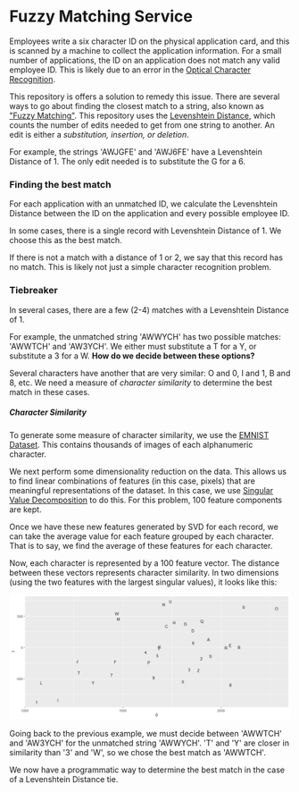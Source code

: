 # Fuzzy Matching Service

Employees write a six character ID on the physical application card, and this is scanned by a machine to collect the application information. For a small number of applications, the ID on an application does not match any valid employee ID. This is likely due to an error in the [Optical Character Recognition](https://en.wikipedia.org/wiki/Optical_character_recognition).

This repository is offers a solution to remedy this issue. There are several ways to go about finding the closest match to a string, also known as ["Fuzzy Matching"](https://en.wikipedia.org/wiki/Approximate_string_matching). This repository uses the [Levenshtein Distance](https://en.wikipedia.org/wiki/Levenshtein_distance), which counts the number of edits needed to get from one string to another. An edit is either a *substitution, insertion, or deletion*.

For example, the strings 'AWJGFE' and 'AWJ6FE' have a Levenshtein Distance of 1. The only edit needed is to substitute the G for a 6. 

### Finding the best match

For each application with an unmatched ID, we calculate the Levenshtein Distance between the ID on the application and every possible employee ID. 

In some cases, there is a single record with Levenshtein Distance of 1. We choose this as the best match.

If there is not a match with a distance of 1 or 2, we say that this record has no match. This is likely not just a simple character recognition problem.

### Tiebreaker 

In several cases, there are a few (2-4) matches with a Levenshtein Distance of 1. 

For example, the unmatched string 'AWWYCH' has two possible matches: 'AWWTCH' and 'AW3YCH'. We either must substitute a T for a Y, or substitute a 3 for a W. **How do we decide between these options?**

Several characters have another that are very similar: O and 0, I and 1, B and 8, etc. We need a measure of *character similarity* to determine the best match in these cases.

##### Character Similarity 

To generate some measure of character similarity, we use the [EMNIST Dataset](https://www.nist.gov/itl/products-and-services/emnist-dataset). This contains thousands of images of each alphanumeric character. 

We next perform some dimensionality reduction on the data. This allows us to find linear combinations of features (in this case, pixels) that are meaningful representations of the dataset. In this case, we use [Singular Value Decomposition](https://en.wikipedia.org/wiki/Singular_value_decomposition) to do this. For this problem, 100 feature components are kept. 

Once we have these new features generated by SVD for each record, we can take the average value for each feature grouped by each character. That is to say, we find the average of these features for each character.

Now, each character is represented by a 100 feature vector. The distance between these vectors represents character similarity. In two dimensions (using the two features with the largest singular values), it looks like this:

![alt text](https://github.com/kweithers/FuzzyMatchingService/blob/main/CharacterSimilarity.png)

Going back to the previous example, we must decide between 'AWWTCH' and 'AW3YCH' for the unmatched string 'AWWYCH'. 'T' and 'Y' are closer in similarity than '3' and 'W', so we chose the best match as 'AWWTCH'.

We now have a programmatic way to determine the best match in the case of a Levenshtein Distance tie.